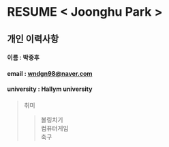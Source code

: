 # RESUME < Joonghu Park >

## 개인 이력사항

#### 이름 : 박중후
#### email : wndgn98@naver.com
#### university : Hallym university

> 취미 
>> 볼링치기    
>> 컴퓨터게임    
>> 축구
